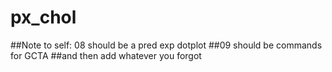 # px_chol

##Note to self: 08 should be a pred exp dotplot
##09 should be commands for GCTA
##and then add whatever you forgot

